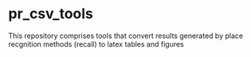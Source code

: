 # pr_csv_tools
This repository comprises tools that convert results generated by place recgnition methods (recall) to latex tables and figures
